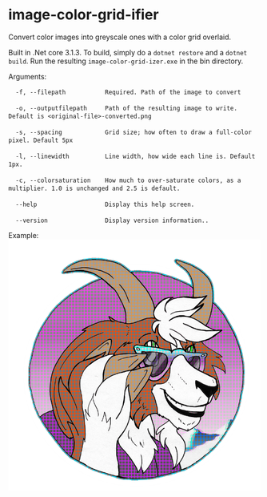 # image-color-grid-ifier
Convert color images into greyscale ones with a color grid overlaid.

Built in .Net core 3.1.3. To build, simply do a `dotnet restore` and a `dotnet build`. Run the resulting `image-color-grid-izer.exe` in the bin directory.

Arguments:
```
  -f, --filepath           Required. Path of the image to convert

  -o, --outputfilepath     Path of the resulting image to write. Default is <original-file>-converted.png

  -s, --spacing            Grid size; how often to draw a full-color pixel. Default 5px

  -l, --linewidth          Line width, how wide each line is. Default 1px.

  -c, --colorsaturation    How much to over-saturate colors, as a multiplier. 1.0 is unchanged and 2.5 is default.

  --help                   Display this help screen.

  --version                Display version information..
  ```
  
  Example:
  ![Example of grid-ified image](example-output.png)
